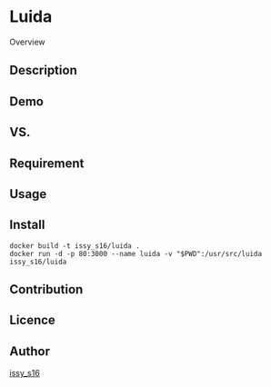 Luida
====

Overview

## Description

## Demo

## VS. 

## Requirement

## Usage

## Install
```
docker build -t issy_s16/luida .
docker run -d -p 80:3000 --name luida -v "$PWD":/usr/src/luida issy_s16/luida
```

## Contribution

## Licence

## Author

[issy_s16](https://github.com/issy-s16)

